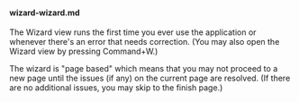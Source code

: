 #### wizard-wizard.md

The Wizard view runs the first time you ever use the application or whenever there's an error that needs correction. (You may also open the Wizard view by pressing Command+W.)

The wizard is "page based" which means that you may not proceed to a new page until the issues (if any) on the current page are resolved. (If there are no additional issues, you may skip to the finish page.)
